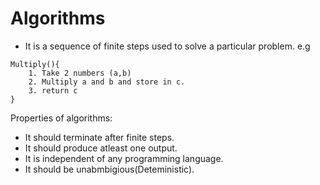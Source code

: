 # Algorithms

- It is a sequence of finite steps used to solve a particular problem.
e.g

```code
Multiply(){
    1. Take 2 numbers (a,b)
    2. Multiply a and b and store in c.
    3. return c
}
```

Properties of algorithms:

- It should terminate after finite steps.
- It should produce atleast one output.
- It is independent of any programming language.
- It should be unabmbigious(Deteministic).
